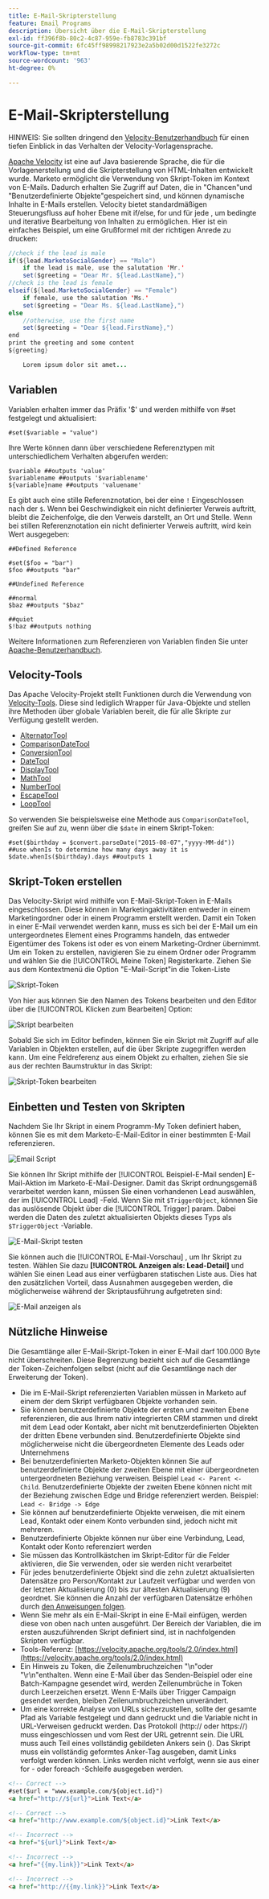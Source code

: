 ```yaml
---
title: E-Mail-Skripterstellung
feature: Email Programs
description: Übersicht über die E-Mail-Skripterstellung
exl-id: ff396f8b-80c2-4c87-959e-fb8783c391bf
source-git-commit: 6fc45ff98998217923e2a5b02d00d1522fe3272c
workflow-type: tm+mt
source-wordcount: '963'
ht-degree: 0%

---
```


# E-Mail-Skripterstellung

HINWEIS: Sie sollten dringend den [Velocity-Benutzerhandbuch](https://velocity.apache.org/engine/devel/user-guide.html) für einen tiefen Einblick in das Verhalten der Velocity-Vorlagensprache.

[Apache Velocity](https://velocity.apache.org/) ist eine auf Java basierende Sprache, die für die Vorlagenerstellung und die Skripterstellung von HTML-Inhalten entwickelt wurde. Marketo ermöglicht die Verwendung von Skript-Token im Kontext von E-Mails. Dadurch erhalten Sie Zugriff auf Daten, die in &quot;Chancen&quot;und &quot;Benutzerdefinierte Objekte&quot;gespeichert sind, und können dynamische Inhalte in E-Mails erstellen. Velocity bietet standardmäßigen Steuerungsfluss auf hoher Ebene mit if/else, for und für jede , um bedingte und iterative Bearbeitung von Inhalten zu ermöglichen. Hier ist ein einfaches Beispiel, um eine Grußformel mit der richtigen Anrede zu drucken:

```java
//check if the lead is male
if(${lead.MarketoSocialGender} == "Male")
    if the lead is male, use the salutation 'Mr.'
    set($greeting = "Dear Mr. ${lead.LastName},")
//check is the lead is female
elseif(${lead.MarketoSocialGender} == "Female")
    if female, use the salutation 'Ms.'
    set($greeting = "Dear Ms. ${lead.LastName},")
else
    //otherwise, use the first name
    set($greeting = "Dear ${lead.FirstName},")
end
print the greeting and some content
${greeting}

    Lorem ipsum dolor sit amet...
```

## Variablen

Variablen erhalten immer das Präfix &#39;$&#39; und werden mithilfe von #set festgelegt und aktualisiert:

```
#set($variable = "value")
```

Ihre Werte können dann über verschiedene Referenztypen mit unterschiedlichem Verhalten abgerufen werden:

```
$variable ##outputs 'value'
$variablename ##outputs '$variablename'
${variable}name ##outputs 'valuename'
```

Es gibt auch eine stille Referenznotation, bei der eine `!` Eingeschlossen nach der `$`. Wenn bei Geschwindigkeit ein nicht definierter Verweis auftritt, bleibt die Zeichenfolge, die den Verweis darstellt, an Ort und Stelle. Wenn bei stillen Referenznotation ein nicht definierter Verweis auftritt, wird kein Wert ausgegeben:

```
##Defined Reference

#set($foo = "bar")
$foo ##outputs "bar"

##Undefined Reference

##normal
$baz ##outputs "$baz"

##quiet
$!baz ##outputs nothing
```

Weitere Informationen zum Referenzieren von Variablen finden Sie unter [Apache-Benutzerhandbuch](https://velocity.apache.org/engine/devel/user-guide.html#formal-reference-notation).

## Velocity-Tools

Das Apache Velocity-Projekt stellt Funktionen durch die Verwendung von [Velocity-Tools](https://velocity.apache.org/tools/devel/apidocs/overview-summary.html). Diese sind lediglich Wrapper für Java-Objekte und stellen ihre Methoden über globale Variablen bereit, die für alle Skripte zur Verfügung gestellt werden.

- [AlternatorTool](https://velocity.apache.org/tools/devel/apidocs/org/apache/velocity/tools/generic/AlternatorTool.html)
- [ComparisonDateTool](https://velocity.apache.org/tools/devel/apidocs/org/apache/velocity/tools/generic/ComparisonDateTool.html)
- [ConversionTool](https://velocity.apache.org/tools/devel/apidocs/org/apache/velocity/tools/generic/ConversionTool.html)
- [DateTool](https://velocity.apache.org/tools/devel/apidocs/org/apache/velocity/tools/generic/DateTool.html)
- [DisplayTool](https://velocity.apache.org/tools/devel/apidocs/org/apache/velocity/tools/generic/DisplayTool.html)
- [MathTool](https://velocity.apache.org/tools/devel/apidocs/org/apache/velocity/tools/generic/MathTool.html)
- [NumberTool](https://velocity.apache.org/tools/devel/apidocs/org/apache/velocity/tools/generic/NumberTool.html)
- [EscapeTool](https://velocity.apache.org/tools/devel/apidocs/org/apache/velocity/tools/generic/EscapeTool.html)
- [LoopTool](https://velocity.apache.org/tools/devel/apidocs/org/apache/velocity/tools/generic/LoopTool.html)

So verwenden Sie beispielsweise eine Methode aus `ComparisonDateTool`, greifen Sie auf zu, wenn über die `$date` in einem Skript-Token:

```
#set($birthday = $convert.parseDate("2015-08-07","yyyy-MM-dd"))
##use whenIs to determine how many days away it is
$date.whenIs($birthday).days ##outputs 1
```

## Skript-Token erstellen

Das Velocity-Skript wird mithilfe von E-Mail-Skript-Token in E-Mails eingeschlossen. Diese können in Marketingaktivitäten entweder in einem Marketingordner oder in einem Programm erstellt werden. Damit ein Token in einer E-Mail verwendet werden kann, muss es sich bei der E-Mail um ein untergeordnetes Element eines Programms handeln, das entweder Eigentümer des Tokens ist oder es von einem Marketing-Ordner übernimmt. Um ein Token zu erstellen, navigieren Sie zu einem Ordner oder Programm und wählen Sie die [!UICONTROL Meine Token] Registerkarte. Ziehen Sie aus dem Kontextmenü die Option &quot;E-Mail-Script&quot;in die Token-Liste

![Skript-Token](assets/script-token.png)

Von hier aus können Sie den Namen des Tokens bearbeiten und den Editor über die [!UICONTROL Klicken zum Bearbeiten] Option:

![Skript bearbeiten](assets/script-edit.png)

Sobald Sie sich im Editor befinden, können Sie ein Skript mit Zugriff auf alle Variablen in Objekten erstellen, auf die über Skripte zugegriffen werden kann. Um eine Feldreferenz aus einem Objekt zu erhalten, ziehen Sie sie aus der rechten Baumstruktur in das Skript:

![Skript-Token bearbeiten](assets/edit-script-token.png)

## Einbetten und Testen von Skripten

Nachdem Sie Ihr Skript in einem Programm-My Token definiert haben, können Sie es mit dem Marketo-E-Mail-Editor in einer bestimmten E-Mail referenzieren.

![Email Script](assets/email-script-marketo-email.png)

Sie können Ihr Skript mithilfe der [!UICONTROL Beispiel-E-Mail senden] E-Mail-Aktion im Marketo-E-Mail-Designer. Damit das Skript ordnungsgemäß verarbeitet werden kann, müssen Sie einen vorhandenen Lead auswählen, der im [!UICONTROL Lead] -Feld. Wenn Sie mit `$TriggerObject`, können Sie das auslösende Objekt über die [!UICONTROL Trigger] param. Dabei werden die Daten des zuletzt aktualisierten Objekts dieses Typs als `$TriggerObject` -Variable.

![E-Mail-Skript testen](assets/velocity-test.png)

Sie können auch die [!UICONTROL E-Mail-Vorschau] , um Ihr Skript zu testen. Wählen Sie dazu **[!UICONTROL Anzeigen als: Lead-Detail]** und wählen Sie einen Lead aus einer verfügbaren statischen Liste aus. Dies hat den zusätzlichen Vorteil, dass Ausnahmen ausgegeben werden, die möglicherweise während der Skriptausführung aufgetreten sind:

![E-Mail anzeigen als](assets/view-as.png)

## Nützliche Hinweise

Die Gesamtlänge aller E-Mail-Skript-Token in einer E-Mail darf 100.000 Byte nicht überschreiten. Diese Begrenzung bezieht sich auf die Gesamtlänge der Token-Zeichenfolgen selbst (nicht auf die Gesamtlänge nach der Erweiterung der Token).

- Die im E-Mail-Skript referenzierten Variablen müssen in Marketo auf einem der dem Skript verfügbaren Objekte vorhanden sein.
- Sie können benutzerdefinierte Objekte der ersten und zweiten Ebene referenzieren, die aus Ihrem nativ integrierten CRM stammen und direkt mit dem Lead oder Kontakt, aber nicht mit benutzerdefinierten Objekten der dritten Ebene verbunden sind. Benutzerdefinierte Objekte sind möglicherweise nicht die übergeordneten Elemente des Leads oder Unternehmens
- Bei benutzerdefinierten Marketo-Objekten können Sie auf benutzerdefinierte Objekte der zweiten Ebene mit einer übergeordneten untergeordneten Beziehung verweisen. Beispiel `Lead <- Parent <- Child`. Benutzerdefinierte Objekte der zweiten Ebene können nicht mit der Beziehung zwischen Edge und Bridge referenziert werden. Beispiel:  `Lead <- Bridge -> Edge`
- Sie können auf benutzerdefinierte Objekte verweisen, die mit einem Lead, Kontakt oder einem Konto verbunden sind, jedoch nicht mit mehreren.
- Benutzerdefinierte Objekte können nur über eine Verbindung, Lead, Kontakt oder Konto referenziert werden
- Sie müssen das Kontrollkästchen im Skript-Editor für die Felder aktivieren, die Sie verwenden, oder sie werden nicht verarbeitet
- Für jedes benutzerdefinierte Objekt sind die zehn zuletzt aktualisierten Datensätze pro Person/Kontakt zur Laufzeit verfügbar und werden von der letzten Aktualisierung (0) bis zur ältesten Aktualisierung (9) geordnet. Sie können die Anzahl der verfügbaren Datensätze erhöhen durch [den Anweisungen folgen](https://experienceleague.adobe.com/en/docs/marketo/using/product-docs/administration/email-setup/change-custom-object-retrieval-limits-in-velocity-scripting).
- Wenn Sie mehr als ein E-Mail-Skript in eine E-Mail einfügen, werden diese von oben nach unten ausgeführt. Der Bereich der Variablen, die im ersten auszuführenden Skript definiert sind, ist in nachfolgenden Skripten verfügbar.
- Tools-Referenz: [https://velocity.apache.org/tools/2.0/index.html](https://velocity.apache.org/tools/2.0/index.html)
- Ein Hinweis zu Token, die Zeilenumbruchzeichen &quot;\\n&quot;oder &quot;\\r\\n&quot;enthalten. Wenn eine E-Mail über das Senden-Beispiel oder eine Batch-Kampagne gesendet wird, werden Zeilenumbrüche in Token durch Leerzeichen ersetzt. Wenn E-Mails über Trigger Campaign gesendet werden, bleiben Zeilenumbruchzeichen unverändert.
- Um eine korrekte Analyse von URLs sicherzustellen, sollte der gesamte Pfad als Variable festgelegt und dann gedruckt und die Variable nicht in URL-Verweisen gedruckt werden. Das Protokoll (http:// oder https://) muss eingeschlossen und vom Rest der URL getrennt sein. Die URL muss auch Teil eines vollständig gebildeten Ankers sein (<a>). Das Skript muss ein vollständig geformtes Anker-Tag ausgeben, damit Links verfolgt werden können. Links werden nicht verfolgt, wenn sie aus einer for - oder foreach -Schleife ausgegeben werden.

```html
<!-- Correct -->
#set($url = "www.example.com/${object.id}")
<a href="http://${url}">Link Text</a>

<!-- Correct -->
<a href="http://www.example.com/${object.id}">Link Text</a>

<!-- Incorrect -->
<a href="${url}">Link Text</a>

<!-- Incorrect -->
<a href="{{my.link}}">Link Text</a>

<!-- Incorrect -->
<a href="http://{{my.link}}">Link Text</a>
```

